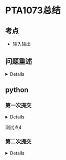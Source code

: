 # PTA1073总结
## 考点
- 输入输出

## 问题重述

<details>
    <summary>Details</summary>

![](https://raw.githubusercontent.com/ednow/cloudimg/main/githubio/20210706000421.png)
</details>



## python

### 第一次提交
<details>
    <summary>Details</summary>


![](https://raw.githubusercontent.com/ednow/cloudimg/main/githubio/20210706213600.png)

</details>

测试点4


### 第二次提交
<details>
    <summary>Details</summary>


![](https://raw.githubusercontent.com/ednow/cloudimg/main/githubio/20210706215104.png)
</details>

